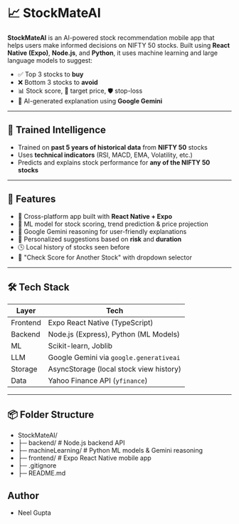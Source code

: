 # 📈 StockMateAI

**StockMateAI** is an AI-powered stock recommendation mobile app that helps users make informed decisions on NIFTY 50 stocks. Built using **React Native (Expo)**, **Node.js**, and **Python**, it uses machine learning and large language models to suggest:

- ✅ Top 3 stocks to **buy**
- ❌ Bottom 3 stocks to **avoid**
- 📊 Stock score, 🎯 target price, 🛡️ stop-loss
- 🤖 AI-generated explanation using **Google Gemini**

---

## 🧠 Trained Intelligence

- Trained on **past 5 years of historical data** from **NIFTY 50** stocks
- Uses **technical indicators** (RSI, MACD, EMA, Volatility, etc.)
- Predicts and explains stock performance for **any of the NIFTY 50 stocks**

---

## 🚀 Features

- 📱 Cross-platform app built with **React Native + Expo**
- 🧠 ML model for stock scoring, trend prediction & price projection
- 🤖 Google Gemini reasoning for user-friendly explanations
- 🎯 Personalized suggestions based on **risk** and **duration**
- 🕓 Local history of stocks seen before
- 📌 "Check Score for Another Stock" with dropdown selector

---

## 🛠️ Tech Stack

| Layer      | Tech                                     |
|------------|------------------------------------------|
| Frontend   | Expo React Native (TypeScript)           |
| Backend    | Node.js (Express), Python (ML Models)    |
| ML         | Scikit-learn, Joblib                     |
| LLM        | Google Gemini via `google.generativeai`  |
| Storage    | AsyncStorage (local stock view history)  |
| Data       | Yahoo Finance API (`yfinance`)           |

---

## 📦 Folder Structure

- StockMateAI/
 - ├─ backend/ # Node.js backend API
 - ├─ machineLearning/ # Python ML models & Gemini reasoning
 - ├─ frontend/ # Expo React Native mobile app
 - ├─ .gitignore
 - ├─ README.md

## Author
 - Neel Gupta

